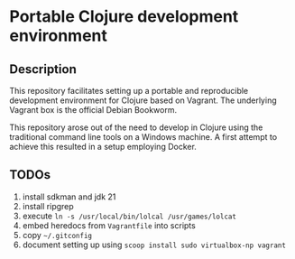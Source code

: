 # Portable Clojure development environment

## Description

This repository facilitates setting up a portable and reproducible development environment for Clojure based on Vagrant.
The underlying Vagrant box is the official Debian Bookworm.

This repository arose out of the need to develop in Clojure using the traditional command line tools on a Windows machine.
A first attempt to achieve this resulted in a setup employing Docker.

## TODOs

1. install sdkman and jdk 21
1. install ripgrep
1. execute `ln -s /usr/local/bin/lolcal /usr/games/lolcat`
1. embed heredocs from `Vagrantfile` into scripts
1. copy `~/.gitconfig`
1. document setting up using `scoop install sudo virtualbox-np vagrant`
